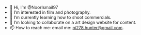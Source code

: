 - 👋 Hi, I’m @NoorIsmail97
- 👀 I’m interested in film and photography.
- 🌱 I’m currently learning how to shoot commercials.
- 💞️ I’m looking to collaborate on a art design website for content.
- 📫 How to reach me: email me: ni278.hunter@gmail.com.

<!---
NoorIsmail97/NoorIsmail97 is a ✨ special ✨ repository because its `README.md` (this file) appears on your GitHub profile.
You can click the Preview link to take a look at your changes.
--->
